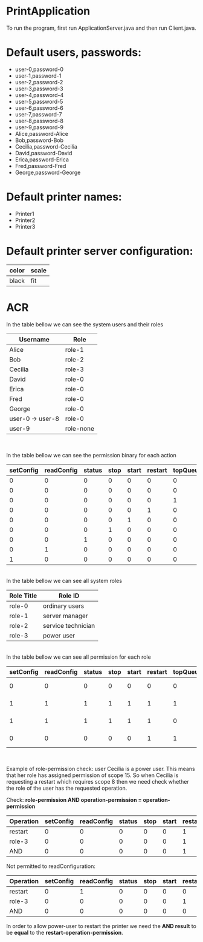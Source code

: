 # PrintApplication

To run the program, first run ApplicationServer.java and then run Client.java.

# Default users, passwords:  

* user-0,password-0
* user-1,password-1
* user-2,password-2
* user-3,password-3
* user-4,password-4
* user-5,password-5
* user-6,password-6
* user-7,password-7
* user-8,password-8
* user-9,password-9
* Alice,password-Alice
* Bob,password-Bob
* Cecilia,password-Cecilia
* David,password-David
* Erica,password-Erica
* Fred,password-Fred
* George,password-George

# Default printer names:  

* Printer1
* Printer2
* Printer3

# Default printer server configuration:

  color | scale 
  --- | --- 
  black | fit 

# ACR
In the table bellow we can see the system users and their roles

Username | Role 
--- | --- 
Alice | role-1 
Bob | role-2
Cecilia | role-3
David | role-0
Erica | role-0
Fred | role-0
George | role-0
user-0 -> user-8 | role-0
user-9 | role-none
<br>

In the table bellow we can see the permission binary for each action

setConfig | readConfig | status | stop |start |  restart | topQueue | seeQueue | print | Decimal
--- | --- | --- | --- |--- |--- |--- |--- |--- | ---
0 | 0 | 0 | 0 | 0 | 0 | 0 | 0 | 1 | 1
0 | 0 | 0 | 0 | 0 | 0 | 0 | 1 | 0 | 2
0 | 0 | 0 | 0 | 0 | 0 | 1 | 0 | 0 | 4
0 | 0 | 0 | 0 | 0 | 1 | 0 | 0 | 0 | 8
0 | 0 | 0 | 0 | 1 | 0 | 0 | 0 | 0 | 16
0 | 0 | 0 | 1 | 0 | 0 | 0 | 0 | 0 | 32
0 | 0 | 1 | 0 | 0 | 0 | 0 | 0 | 0 | 64
0 | 1 | 0 | 0 | 0 | 0 | 0 | 0 | 0 | 128
1 | 0 | 0 | 0 | 0 | 0 | 0 | 0 | 0 | 256
<br>
In the table bellow we can see all system roles

Role Title | Role ID 
--- | --- |
role-0 | ordinary users 
role-1 | server manager 
role-2 | service technician
role-3 | power user 
<br>
In the table bellow we can see all permission for each role

setConfig | readConfig | status | stop | start | restart | topQueue | seeQueue | print | Roles | Decimal
--- | --- | --- | --- |--- |--- |--- |--- |--- | --- | ---
0 | 0 | 0 | 0 | 0 | 0 | 0 | 1 | 1 | role-0 | 3
1 | 1 | 1 | 1 | 1 | 1 | 1 | 1 | 1 | role-1 | 511
1 | 1 | 1 | 1 | 1 | 1 | 0 | 0 | 0 | role-2 | 504
0 | 0 | 0 | 0 | 0 | 1 | 1 | 1 | 1 | role-3 | 15
<br>

Example of role-permission check:
user Cecilia is a power user. This means that her role has assigned permission of scope 15. So when Cecilia is
requesting a restart which requires scope 8 then we need check whether the role of the user has the requested operation.

Check: <b>role-permission AND operation-permission = operation-permission</b>

Operation | setConfig | readConfig | status | stop | start | restart | topQueue | seeQueue | print 
--- |--- | --- | --- | --- |--- |--- |--- |--- |--- | 
restart | 0 | 0 | 0 | 0 | 0 | 1 | 0 | 0 | 0 
role-3 | 0 | 0 | 0 | 0 | 0 | 1 | 1 | 1 | 1
AND | 0 | 0 | 0 | 0 | 0 | 1 | 0 | 0 | 0 

Not permitted to readConfiguration:

Operation | setConfig | readConfig | status | stop | start | restart | topQueue | seeQueue | print
--- |--- | --- | --- | --- |--- |--- |--- |--- |--- | 
restart | 0 | 1 | 0 | 0 | 0 | 0 | 0 | 0 | 0
role-3 | 0 | 0 | 0 | 0 | 0 | 1 | 1 | 1 | 1
AND | 0 | 0 | 0 | 0 | 0 | 0 | 0 | 0 | 0

In order to allow power-user to restart the printer we need the <b>AND result</b> to be <b>equal</b> to the <b>restart-operation-permission</b>.